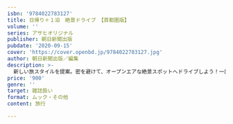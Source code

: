 ```yaml
---
isbn: '9784022783127'
title: 日帰り＋１泊　絶景ドライブ　【首都圏版】
volume: ''
series: アサヒオリジナル
publisher: 朝日新聞出版
pubdate: '2020-09-15'
cover: 'https://cover.openbd.jp/9784022783127.jpg'
author: 朝日新聞出版／編集
description: >-
  新しい旅スタイルを提案。密を避けて、オープンエアな絶景スポットへドライブしよう！一度は行きたい絶景名所を中心に、グルメ・みやげ・宿情報などもあわせて紹介。約30の関東近郊ドライブコースは、コースチャート付きでそのまま巡れる。
price: '900'
genre: ''
target: 雑誌扱い
format: ムック・その他
content: 旅行

---
```

